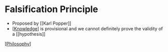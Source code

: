 # Falsification Principle

- Proposed by [[Karl Popper]]
- [[Knowledge]] is provisional and we cannot definitely prove the validity of a [[hypothesis]]

[[Philosophy]]

[//begin]: # "Autogenerated link references for markdown compatibility"
[karl-popper]: karl-popper "Karl Popper"
[knowledge]: knowledge "Knowledge"
[philosophy]: philosophy "Philosophy"
[//end]: # "Autogenerated link references"
